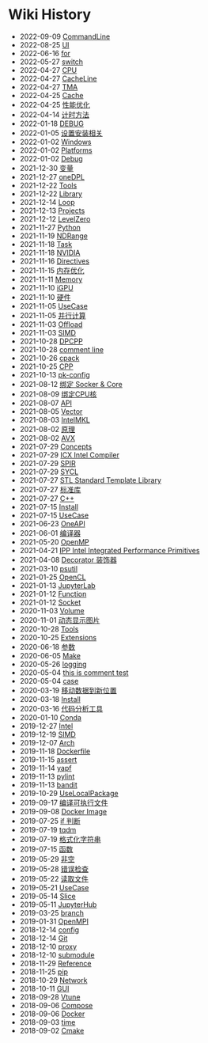 # Wiki History

- 2022-09-09   [CommandLine](/0020_OPT_Tools_Vtune_CommandLine)
- 2022-08-25   [UI](/0051_Hypervisor_Docker_UI)
- 2022-06-16   [for](/0101_Programing_Shell_for)
- 2022-05-27   [switch](/0081_Programing_CPP_switch)
- 2022-04-27   [CPU](/0002_Hardware_CPU)
- 2022-04-27   [CacheLine](/0017_OPT_Memory_CacheLine)
- 2022-04-27   [TMA](/0021_OPT_TMA)
- 2022-04-25   [Cache](/0016_Hardware_Memory_Cache)
- 2022-04-25   [性能优化](/0014_OPT)
- 2022-04-14   [计时方法](/0084_Programing_CPP_CountTime)
- 2022-01-18   [DEBUG](/0038_OPT_PARA_DPCPP_DEBUG)
- 2022-01-05   [设置安装相关](/0059_Build_Cmake_InstallFiles)
- 2022-01-02   [Windows](/0061_Build_Cmake_Windows)
- 2022-01-02   [Platforms](/0058_Build_Cmake_Platforms)
- 2022-01-02   [Debug](/0057_Build_Cmake_Debug)
- 2021-12-30   [变量](/0056_Build_Cmake_VAR)
- 2021-12-27   [oneDPL](/0075_OPT_LIB_OneAPI_oneDPL)
- 2021-12-22   [Tools](/0011_Programing_Library_Tools)
- 2021-12-22   [Library](/0010_Programing_Library)
- 2021-12-14   [Loop](/0018_OPT_Loop)
- 2021-12-13   [Projects](/0039_OPT_PARA_SYCL_Projects)
- 2021-12-12   [LevelZero](/0037_OPT_PARA_DPCPP_LevelZero)
- 2021-11-27   [Python](/0078_Programing_Python)
- 2021-11-19   [NDRange](/0042_OPT_PARA_NDRange)
- 2021-11-18   [Task](/0030_OPT_PARA_OpenMP_Task)
- 2021-11-18   [NVIDIA](/0006_Hardware_GPU_NVIDIA)
- 2021-11-16   [Directives](/0029_OPT_PARA_OpenMP_Directives)
- 2021-11-15   [内存优化](/0015_OPT_Memory)
- 2021-11-11   [Memory](/0004_Hardware_Memory)
- 2021-11-10   [iGPU](/0005_Hardware_GPU_iGPU)
- 2021-11-10   [硬件](/0001_Hardware)
- 2021-11-05   [UseCase](/0025_OPT_PARA_OpenMP_UseCase)
- 2021-11-05   [并行计算](/0022_OPT_PARA)
- 2021-11-03   [Offload](/0028_OPT_PARA_OpenMP_Offload)
- 2021-11-03   [SIMD](/0027_OPT_PARA_OpenMP_SIMD)
- 2021-10-28   [DPCPP](/0036_OPT_PARA_DPCPP)
- 2021-10-28   [comment line](/0055_Build_Cmake_语法)
- 2021-10-26   [cpack](/0062_Build_Cmake_cpack)
- 2021-10-25   [CPP](/0067_Tools_Jupyter_CPP)
- 2021-10-13   [pk-config](/0064_Build_pkgconfig)
- 2021-08-12   [绑定 Socker & Core](/0033_OPT_BindSocketCore)
- 2021-08-09   [绑定CPU核](/0026_OPT_PARA_OpenMP_BindCore)
- 2021-08-07   [API](/0024_OPT_PARA_OpenMP_API)
- 2021-08-05   [Vector](/0080_Programing_CPP_Vector)
- 2021-08-03   [IntelMKL](/0074_OPT_LIB_OneAPI_IntelMKL)
- 2021-08-02   [原理](/0008_Hardware_SIMD_原理)
- 2021-08-02   [AVX](/0009_Hardware_SIMD_AVX)
- 2021-07-29   [Concepts](/0041_OPT_PARA_SYCL_Concepts)
- 2021-07-29   [ICX Intel Compiler](/0013_Programing_Compiler_ICX)
- 2021-07-29   [SPIR](/0040_OPT_PARA_SYCL_SPIR)
- 2021-07-29   [SYCL](/0031_OPT_PARA_SYCL)
- 2021-07-27   [STL Standard Template Library](/0083_Programing_CPP_STL)
- 2021-07-27   [标准库](/0082_Programing_CPP_StandardLibrary)
- 2021-07-27   [C++](/0077_Programing_CPP)
- 2021-07-15   [Install](/0054_Build_Cmake_Install)
- 2021-07-15   [UseCase](/0060_Build_Cmake_UseCase)
- 2021-06-23   [OneAPI](/0076_OPT_LIB_OneAPI)
- 2021-06-01   [编译器](/0012_Programing_Compiler)
- 2021-05-20   [OpenMP](/0023_OPT_PARA_OpenMP)
- 2021-04-21   [IPP Intel Integrated Performance Primitives](/0032_OPT_LIB_IPP)
- 2021-04-08   [Decorator 装饰器](/0088_Programing_Python_Decorator)
- 2021-03-10   [psutil](/0098_Programing_Python_psutil)
- 2021-01-25   [OpenCL](/0034_OPT_PARA_OpenCL)
- 2021-01-13   [JupyterLab](/0065_Tools_Jupyter_JupyterLab)
- 2021-01-12   [Function](/0110_Programing_Socket_Function)
- 2021-01-12   [Socket](/0109_Programing_Socket)
- 2020-11-03   [Volume](/0049_Hypervisor_Docker_Volume)
- 2020-11-01   [动态显示图片](/0072_Tools_Jupyter_ShowImageDynamic)
- 2020-10-28   [Tools](/0050_Hypervisor_Docker_Tools)
- 2020-10-25   [Extensions](/0071_Tools_Jupyter_Extensions)
- 2020-06-18   [参数](/0106_Programing_Shell_ARG)
- 2020-06-05   [Make](/0063_Build_Make)
- 2020-05-26   [logging](/0097_Programing_Python_logging)
- 2020-05-04   [this is comment test](/0105_Programing_Shell_comment)
- 2020-05-04   [case](/0103_Programing_Shell_case)
- 2020-03-19   [移动数据到新位置](/0052_Hypervisor_Docker_MoveData)
- 2020-03-18   [Install](/0035_OPT_PARA_OpenCL_Install)
- 2020-03-16   [代码分析工具](/0090_Programing_Python_CodeAnalysis)
- 2020-01-10   [Conda](/0073_Tools_Conda)
- 2019-12-27   [Intel](/0003_Hardware_CPU_Intel)
- 2019-12-19   [SIMD](/0007_Hardware_SIMD)
- 2019-12-07   [Arch](/0069_Tools_Jupyter_Arch)
- 2019-11-18   [Dockerfile](/0048_Hypervisor_Docker_Dockerfile)
- 2019-11-15   [assert](/0094_Programing_Python_assert)
- 2019-11-14   [yapf](/0093_Programing_Python_CodeAnalysis_yapf)
- 2019-11-13   [pylint](/0092_Programing_Python_CodeAnalysis_pylint)
- 2019-11-13   [bandit](/0091_Programing_Python_CodeAnalysis_bandit)
- 2019-10-29   [UseLocalPackage](/0068_Tools_Jupyter_UseLocalPackage)
- 2019-09-17   [编译可执行文件](/0089_Programing_Python_BuildExe)
- 2019-09-08   [Docker Image](/0070_Tools_Jupyter_DockerImage)
- 2019-07-25   [if  判断](/0102_Programing_Shell_if)
- 2019-07-19   [tqdm](/0099_Programing_Python_tqdm)
- 2019-07-19   [格式化字符串](/0087_Programing_Python_FormatString)
- 2019-07-15   [函数](/0100_Programing_Shell_Function)
- 2019-05-29   [非空](/0085_Programing_Python_List)
- 2019-05-28   [错误检查](/0107_Programing_Shell_ErrorCheck)
- 2019-05-22   [读取文件](/0104_Programing_Shell_ReadFile)
- 2019-05-21   [UseCase](/0108_Programing_Shell_UseCase)
- 2019-05-14   [Slice](/0086_Programing_Python_Slice)
- 2019-05-11   [JupyterHub](/0066_Tools_Jupyter_JupyterHub)
- 2019-03-25   [branch](/0115_Tools_Git_branch)
- 2019-01-31   [OpenMPI](/0043_OPT_PARA_OpenMPI)
- 2018-12-14   [config](/0112_Tools_Git_config)
- 2018-12-14   [Git](/0111_Tools_Git)
- 2018-12-10   [proxy](/0113_Tools_Git_proxy)
- 2018-12-10   [submodule](/0114_Tools_Git_submodule)
- 2018-11-29   [Reference](/0079_Programing_Shell)
- 2018-11-25   [pip](/0095_Programing_Python_pip)
- 2018-10-29   [Network](/0045_Hypervisor_Docker_Network)
- 2018-10-11   [GUI](/0046_Hypervisor_Docker_GUI)
- 2018-09-28   [Vtune](/0019_OPT_Tools_Vtune)
- 2018-09-06   [Compose](/0047_Hypervisor_Docker_Compose)
- 2018-09-06   [Docker](/0044_Hypervisor_Docker)
- 2018-09-03   [time](/0096_Programing_Python_time)
- 2018-09-02   [Cmake](/0053_Build_Cmake)
